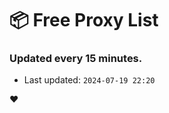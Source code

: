 # :package: Free Proxy List
### Updated every 15 minutes.

- Last updated: `2024-07-19 22:20`

:heart:
